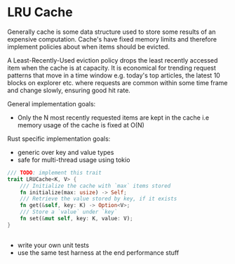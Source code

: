 # LRU Cache

Generally cache is some data structure used to store some results of an expensive computation.
Cache's have fixed memory limits and therefore implement policies about when items should be evicted.

A Least-Recently-Used eviction policy drops the least recently accessed item when the cache is at capacity.
It is economical for trending request patterns that move in a time window e.g. today's top articles, the latest 10 blocks on explorer etc. where requests are common within some time frame and change slowly, ensuring good hit rate.

General implementation goals:
- Only the N most recently requested items are kept in the cache i.e memory usage of the cache is fixed at O(N)

Rust specific implementation goals:
- generic over key and value types
- safe for multi-thread usage using tokio

```rust
/// TODO: implement this trait
trait LRUCache<K, V> {
    /// Initialize the cache with `max` items stored
    fn initialize(max: usize) -> Self;
    /// Retrieve the value stored by key, if it exists
    fn get(&self, key: K) -> Option<V>;
    /// Store a `value` under `key`
    fn set(&mut self, key: K, value: V);
}
```

## 
- write your own unit tests
- use the same test harness at the end performance stuff